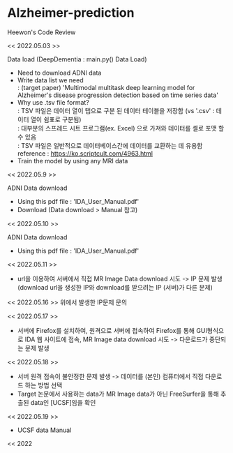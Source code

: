 # Alzheimer-prediction
Heewon's Code Review

<< 2022.05.03 >>
  
Data load (DeepDementia : main.py() Data Load)

* Need to download ADNI data
* Write data list we need   
  : (target paper) 'Multimodal multitask deep learning model for Alzheimer's disease progression detection based on time series data'
* Why use .tsv file format?  
  : TSV 파일은 데이터 열이 탭으로 구분 된 데이터 테이블을 저장함 (vs '.csv' : 데이터 열이 쉼표로 구분됨)  
  : 대부분의 스프레드 시트 프로그램(ex. Excel) 으로 가져와 데이터를 셀로 포맷 할 수 있음  
  : TSV 파일은 일반적으로 데이터베이스간에 데이터를 교환하는 데 유용함  
  reference : https://ko.scriptcult.com/4963.html
* Train the model by using any MRI data

<< 2022.05.9 >>

ADNI Data download

* Using this pdf file : 'IDA_User_Manual.pdf'
* Download  (Data download > Manual 참고)


<< 2022.05.10 >>

ADNI Data download

* Using this pdf file : 'IDA_User_Manual.pdf'


<< 2022.05.11 >>
* url을 이용하여 서버에서 직접 MR Image Data download 시도  -> IP 문제 발생 (download url을 생성한 IP와 download를 받으려는 IP (서버)가 다른 문제)

<< 2022.05.16 >> 
위에서 발생한 IP문제 문의

<< 2022.05.17 >> 
* 서버에 Firefox를 설치하여, 원격으로 서버에 접속하여 Firefox를 통해 GUI형식으로 IDA 웹 사이트에 접속, MR Image data download 시도  -> 다운로드가 중단되는 문제 발생

<< 2022.05.18 >>
* 서버 원격 접속이 불안정한 문제 발생  -> 데이터를 (본인) 컴퓨터에서 직접 다운로드 하는 방법 선택
* Target 논문에서 사용하는 data가 MR Image data가 아닌 FreeSurfer을 통해 추출된 data인 [UCSF]임을 확인

<< 2022.05.19 >>
* UCSF data Manual 

<< 2022
